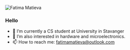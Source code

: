 ![Fatima Matieva](/Users/fatimamatieva/Desktop/git_profile/fatimamatieva/header.png)


### Hello
- 🔭 I’m currently a CS student at University in Stavanger
- 🌱 I’m also interested in hardware and microelectronics.
- 📫 How to reach me: fatimamatieva@outlook.com
 

